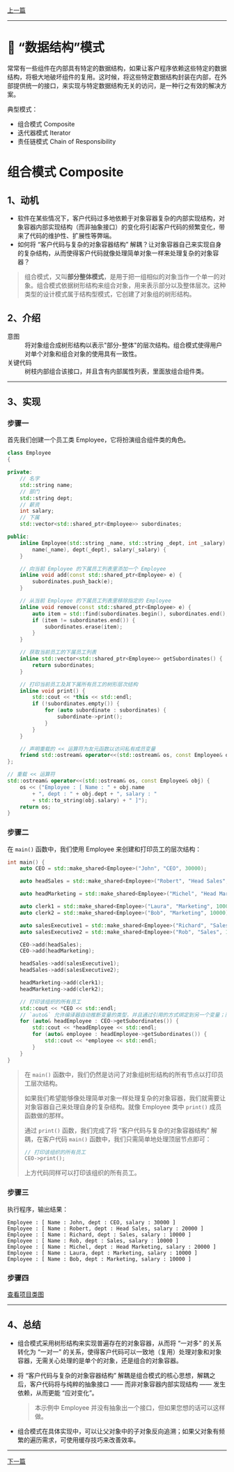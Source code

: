 [上一篇](../Memento%20Pattern/README.md)

---

# 💠 “数据结构”模式

常常有一些组件在内部具有特定的数据结构，如果让客户程序依赖这些特定的数据结构，将极大地破坏组件的复用。这时候，将这些特定数据结构封装在内部，在外部提供统一的接口，来实现与特定数据结构无关的访问，是一种行之有效的解决方案。

典型模式：
* 组合模式 Composite
* 迭代器模式 Iterator
* 责任链模式 Chain of Responsibility

# 组合模式 Composite

## 1、动机

* 软件在某些情况下，客户代码过多地依赖于对象容器复杂的内部实现结构，对象容器内部实现结构（而非抽象接口）的变化将引起客户代码的频繁变化，带来了代码的维护性、扩展性等弊端。
* 如何将 “客户代码与复杂的对象容器结构” 解耦？让对象容器自己来实现自身的复杂结构，从而使得客户代码就像处理简单对象一样来处理复杂的对象容器？

> 组合模式，又叫**部分整体模式**，是用于把一组相似的对象当作一个单一的对象。组合模式依据树形结构来组合对象，用来表示部分以及整体层次。这种类型的设计模式属于结构型模式，它创建了对象组的树形结构。

## 2、介绍

<dl>
    <dt>意图</dt>
    <dd>将对象组合成树形结构以表示"部分-整体"的层次结构。组合模式使得用户对单个对象和组合对象的使用具有一致性。</dd>
    <dt>关键代码</dt>
    <dd>树枝内部组合该接口，并且含有内部属性列表，里面放组合组件类。</dd>
</dl>

---

## 3、实现

### 步骤一

首先我们创建一个员工类 Employee，它将扮演组合组件类的角色。

```cpp
class Employee
{

private:
	// 名字
	std::string name;
	// 部门
	std::string dept;
	// 薪资
	int salary;
	// 下属
	std::vector<std::shared_ptr<Employee>> subordinates;

public:
	inline Employee(std::string _name, std::string _dept, int _salary) :
		name(_name), dept(_dept), salary(_salary) {
	}

	// 向当前 Employee 的下属员工列表里添加一个 Employee
	inline void add(const std::shared_ptr<Employee> e) {
		subordinates.push_back(e);
	}

	// 从当前 Employee 的下属员工列表里移除指定的 Employee
	inline void remove(const std::shared_ptr<Employee> e) {
		auto item = std::find(subordinates.begin(), subordinates.end(), e);
		if (item != subordinates.end()) {
			subordinates.erase(item);
		}
	}

	// 获取当前员工的下属员工列表
	inline std::vector<std::shared_ptr<Employee>> getSubordinates() {
		return subordinates;
	}

	// 打印当前员工及其下属所有员工的树形层次结构
	inline void print() {
		std::cout << *this << std::endl;
		if (!subordinates.empty()) {
			for (auto subordinate : subordinates) {
				subordinate->print();
			}
		}
	}

	// 声明重载的 << 运算符为友元函数以访问私有成员变量
	friend std::ostream& operator<<(std::ostream& os, const Employee& obj);
};

// 重载 << 运算符
std::ostream& operator<<(std::ostream& os, const Employee& obj) {
	os << ("Employee : [ Name : " + obj.name
		+ ", dept : " + obj.dept + ", salary : "
		+ std::to_string(obj.salary) + " ]");
	return os;
}
```

### 步骤二

在 `main()` 函数中，我们使用 Employee 来创建和打印员工的层次结构：

```cpp
int main() {
	auto CEO = std::make_shared<Employee>("John", "CEO", 30000);

	auto headSales = std::make_shared<Employee>("Robert", "Head Sales", 20000);

	auto headMarketing = std::make_shared<Employee>("Michel", "Head Marketing", 20000);

	auto clerk1 = std::make_shared<Employee>("Laura", "Marketing", 10000);
	auto clerk2 = std::make_shared<Employee>("Bob", "Marketing", 10000);

	auto salesExecutive1 = std::make_shared<Employee>("Richard", "Sales", 10000);
	auto salesExecutive2 = std::make_shared<Employee>("Rob", "Sales", 10000);

	CEO->add(headSales);
	CEO->add(headMarketing);

	headSales->add(salesExecutive1);
	headSales->add(salesExecutive2);

	headMarketing->add(clerk1);
	headMarketing->add(clerk2);

	// 打印该组织的所有员工
	std::cout << *CEO << std::endl;
	// `auto&` 允许编译器自动推断变量的类型，并且通过引用的方式绑定到另一个变量；而不是创建一个新的副本。
	for (auto& headEmployee : CEO->getSubordinates()) {
		std::cout << *headEmployee << std::endl;
		for (auto& employee : headEmployee->getSubordinates()) {
			std::cout << *employee << std::endl;
		}
	}
}
```

> 在 `main()` 函数中，我们仍然是访问了对象组树形结构的所有节点以打印员工层次结构。
>
> 如果我们希望能够像处理简单对象一样处理复杂的对象容器，我们就需要让对象容器自己来处理自身的复杂结构。就像 Employee 类中 `print()` 成员函数做的那样。
>
> 通过 `print()` 函数，我们完成了将 “客户代码与复杂的对象容器结构” 解耦，在客户代码 `main()` 函数中，我们只需简单地处理顶层节点即可：
> 
> ```cpp
> // 打印该组织的所有员工
> CEO->print();
> ```
>
> 上方代码同样可以打印该组织的所有员工。

### 步骤三

执行程序，输出结果：

```plain
Employee : [ Name : John, dept : CEO, salary : 30000 ]
Employee : [ Name : Robert, dept : Head Sales, salary : 20000 ]
Employee : [ Name : Richard, dept : Sales, salary : 10000 ]
Employee : [ Name : Rob, dept : Sales, salary : 10000 ]
Employee : [ Name : Michel, dept : Head Marketing, salary : 20000 ]
Employee : [ Name : Laura, dept : Marketing, salary : 10000 ]
Employee : [ Name : Bob, dept : Marketing, salary : 10000 ]
```

### 步骤四

[查看项目类图](https://learn.microsoft.com/zh-cn/visualstudio/ide/class-designer/designing-and-viewing-classes-and-types?view=vs-2022#add-class-diagrams-to-projects)

---

## 4、总结

* 组合模式采用树形结构来实现普遍存在的对象容器，从而将 “一对多” 的关系转化为 “一对一” 的关系，使得客户代码可以一致地（复用）处理对象和对象容器，无需关心处理的是单个的对象，还是组合的对象容器。
* 将 “客户代码与复杂的对象容器结构” 解耦是组合模式的核心思想，解耦之后，客户代码将与纯粹的抽象接口 —— 而非对象容器内部实现结构 —— 发生依赖，从而更能 “应对变化”。

    > 本示例中 Employee 并没有抽象出一个接口，但如果您想的话可以这样做。

* 组合模式在具体实现中，可以让父对象中的子对象反向追溯；如果父对象有频繁的遍历需求，可使用缓存技巧来改善效率。

---

[下一篇](../Iterator%20Pattern/README.md)